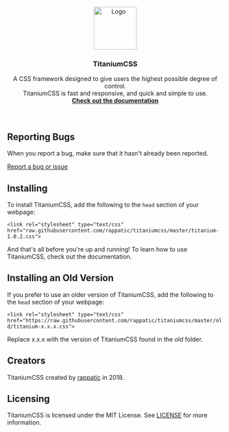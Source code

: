 <p align="center">
  <a href="#">
    <img src="https://image.ibb.co/dafe6o/Picture2.png" alt="Logo" width=100 height=100>
  </a>

  <h3 align="center">TitaniumCSS</h3>
  <p align="center">
    A CSS framework designed to give users the highest possible degree of control.<br>TitaniumCSS is fast and responsive, and quick and simple to use.
  <br>
    <a href="https://github.com/rappatic/titaniumcss/wiki"><strong>Check out the documentation</strong></a><br>
    <br>
  <br>
</p>
</p>

## Reporting Bugs
When you report a bug, make sure that it hasn't already been reported.

[Report a bug or issue](https://github.com/rappatic/titaniumcss/issues)

## Installing

To install TitaniumCSS, add the following to the `head` section of your webpage:

`<link rel="stylesheet" type="text/css" href="raw.githubusercontent.com/rappatic/titaniumcss/master/titanium-1.0.2.css">`

And that's all before you're up and running! To learn how to use TitaniumCSS, check out the documentation.

## Installing an Old Version

If you prefer to use an older version of TitaniumCSS, add the following to the `head` section of your webpage:

`<link rel="stylesheet" type="text/css" href="https://raw.githubusercontent.com/rappatic/titaniumcss/master/old/titanium-x.x.x.css">`

Replace x.x.x with the version of TitaniumCSS found in the *old* folder.

## Creators

TitaniumCSS created by <a href="https://rappatic.com" target="_blank">rappatic</a> in 2018.

## Licensing

TitaniumCSS is licensed under the MIT License. See <a href="https://github.com/rappatic/titaniumcss/blob/master/LICENSE">LICENSE</a> for more information.
